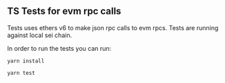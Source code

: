 ## TS Tests for evm rpc calls

Tests uses ethers v6 to make json rpc calls to evm rpcs. Tests are running against local sei chain. 

In order to run the tests you can run: 

``yarn install``

``yarn test``